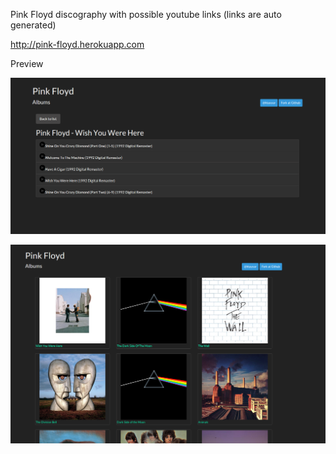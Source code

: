 Pink Floyd discography with possible youtube links (links are auto generated)

http://pink-floyd.herokuapp.com

Preview

![preview](https://github.com/hasantayyar/pink-floyd/raw/master/assets/preview1.png)

![preview](https://github.com/hasantayyar/pink-floyd/raw/master/assets/preview2.png)

